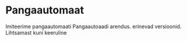 # Pangaautomaat
Imiteerime pangaautomaati
Pangaautoaadi arendus. erinevad versioonid. Lihtsamast kuni keeruline
